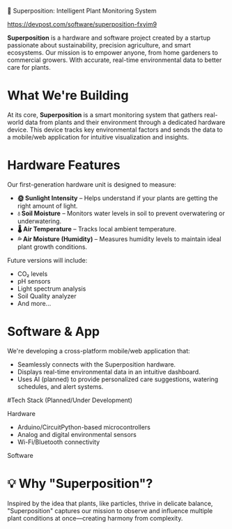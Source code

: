 🌱 Superposition: Intelligent Plant Monitoring System

https://devpost.com/software/superposition-fxyim9

**Superposition** is a hardware and software project created by a startup passionate about sustainability, precision agriculture, and smart ecosystems. 
Our mission is to empower anyone, from home gardeners to commercial growers. With accurate, real-time environmental data to better care for plants.

# What We're Building

At its core, **Superposition** is a smart monitoring system that gathers real-world data from plants and their environment through a dedicated hardware device.
This device tracks key environmental factors and sends the data to a mobile/web application for intuitive visualization and insights.

# Hardware Features

Our first-generation hardware unit is designed to measure:

- **🌞 Sunlight Intensity** – Helps understand if your plants are getting the right amount of light.
- **💧 Soil Moisture** – Monitors water levels in soil to prevent overwatering or underwatering.
- **🌡️ Air Temperature** – Tracks local ambient temperature.
- **💦 Air Moisture (Humidity)** – Measures humidity levels to maintain ideal plant growth conditions.

Future versions will include:
- CO₂ levels
- pH sensors
- Light spectrum analysis
- Soil Quality analyzer
- And more...

# Software & App

We're developing a cross-platform mobile/web application that:
- Seamlessly connects with the Superposition hardware.
- Displays real-time environmental data in an intuitive dashboard.
- Uses AI (planned) to provide personalized care suggestions, watering schedules, and alert systems.

#Tech Stack (Planned/Under Development)

Hardware
- Arduino/CircuitPython-based microcontrollers
- Analog and digital environmental sensors
- Wi-Fi/Bluetooth connectivity

Software


# 💡 Why "Superposition"?

Inspired by the idea that plants, like particles, thrive in delicate balance, "Superposition" captures our mission to observe and influence multiple plant conditions at once—creating harmony from complexity.

